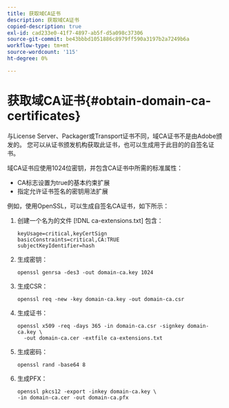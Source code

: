 ```yaml
---
title: 获取域CA证书
description: 获取域CA证书
copied-description: true
exl-id: cad233e0-41f7-4897-ab5f-d5a098c37306
source-git-commit: be43bbbd1051886c8979ff590a3197b2a7249b6a
workflow-type: tm+mt
source-wordcount: '115'
ht-degree: 0%

---
```


# 获取域CA证书{#obtain-domain-ca-certificates}

与License Server、Packager或Transport证书不同，域CA证书不是由Adobe颁发的。 您可以从证书颁发机构获取此证书，也可以生成用于此目的的自签名证书。

域CA证书应使用1024位密钥，并包含CA证书中所需的标准属性：

* CA标志设置为true的基本约束扩展
* 指定允许证书签名的密钥用法扩展

例如，使用OpenSSL，可以生成自签名CA证书，如下所示：

1. 创建一个名为的文件 [!DNL ca-extensions.txt] 包含：

   ```
   keyUsage=critical,keyCertSign  
   basicConstraints=critical,CA:TRUE  
   subjectKeyIdentifier=hash 
   ```

1. 生成密钥：

   ```
   openssl genrsa -des3 -out domain-ca.key 1024 
   ```

1. 生成CSR：

   ```
   openssl req -new -key domain-ca.key -out domain-ca.csr 
   ```

1. 生成证书：

   ```
   openssl x509 -req -days 365 -in domain-ca.csr -signkey domain-ca.key \ 
     -out domain-ca.cer -extfile ca-extensions.txt 
   ```

1. 生成密码：

   ```
   openssl rand -base64 8 
   ```

1. 生成PFX：

   ```
   openssl pkcs12 -export -inkey domain-ca.key \ 
   -in domain-ca.cer -out domain-ca.pfx
   ```
